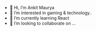 - 👋 Hi, I’m Ankit Maurya
- 👀 I’m interested in gaming & technology..
- 🌱 I’m currently learning React
- 💞️ I’m looking to collaborate on ...

